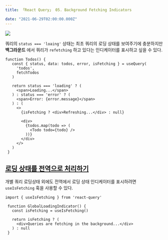 ```yaml
---
title: 「React Query」 05. Background Fetching Indicators

date: "2021-06-29T02:00:00.000Z"
---
```


<!-- more -->

![](https://github.com/tannerlinsley/react-query/raw/master/media/repo-dark.png)

쿼리의 `status === 'loaing'` 상태는 최초 쿼리의 로딩 상태를 보여주기에 충분하지만 
**백그라운드** 에서 쿼리가 `refetching` 하고 있다는 인디케이터를 표시하고 싶을 수 있다.


``` 
function Todos() {
   const { status, data: todos, error, isFetching } = useQuery(
     'todos',
     fetchTodos
   )
 
   return status === 'loading' ? (
     <span>Loading...</span>
   ) : status === 'error' ? (
     <span>Error: {error.message}</span>
   ) : (
     <>
       {isFetching ? <div>Refreshing...</div> : null}
 
       <div>
         {todos.map(todo => (
           <Todo todo={todo} />
         ))}
       </div>
     </>
   )
 }

```

## [로딩 상태를 전역으로 처리하기](https://react-query.tanstack.com/guides/background-fetching-indicators#displaying-global-background-fetching-loading-state)

개별 쿼리 로딩상태 외에도 전역에서 로딩 상태 인디케이터를 표시하려면 `useIsFetching` 훅을 사용할 수 있다.

```
import { useIsFetching } from 'react-query'
 
 function GlobalLoadingIndicator() {
   const isFetching = useIsFetching()
 
   return isFetching ? (
     <div>Queries are fetching in the background...</div>
   ) : null
 } 
```
